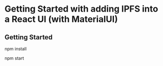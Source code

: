 # Getting Started with adding IPFS into a React UI (with MaterialUI)

## Getting Started

npm install

npm start
